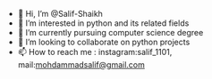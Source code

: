 - 👋 Hi, I’m @Salif-Shaikh
- 👀 I’m interested in python and its related fields
- 🌱 I’m currently pursuing computer science degree
- 💞️ I’m looking to collaborate on python projects
- 📫 How to reach me : instagram:salif_1101, mail:mohdammadsalif@gmail.com

<!---
Salif-Shaikh/Salif-Shaikh is a ✨ special ✨ repository because its `README.md` (this file) appears on your GitHub profile.
You can click the Preview link to take a look at your changes.
--->
